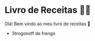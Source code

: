 # Livro de Receitas :man_cook:

Olá! Bem vindo ao meu livro de receitas :wave:

- Strogonoff de frango
